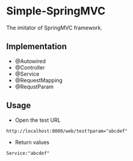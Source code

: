 # Simple-SpringMVC

The imitator of SpringMVC framework.

## Implementation
- @Autowired
- @Controller
- @Service
- @RequestMapping
- @RequstParam

## Usage

- Open the test URL
```
http://localhost:8080/web/test?param="abcdef"
```
- Return values
```
Service:"abcdef"
```

